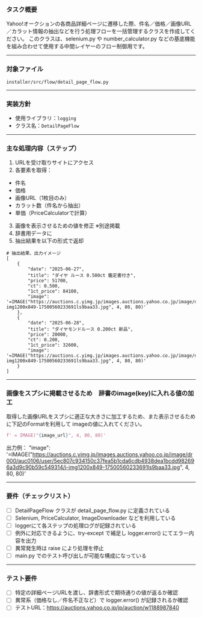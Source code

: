 ### タスク概要

Yahoo!オークションの各商品詳細ページに遷移した際、件名／価格／画像URL／カラット情報の抽出などを行う処理フローを一括管理するクラスを作成してください。
このクラスは、selenium.py や number_calculator.py などの基底機能を組み合わせて使用する中間レイヤーのフロー制御用です。

---

### 対象ファイル
`installer/src/flow/detail_page_flow.py`

---

### 実装方針

- 使用ライブラリ：`logging`
- クラス名：`DetailPageFlow`

---

### 主な処理内容（ステップ）
1.	URLを受け取りサイトにアクセス
2.	各要素を取得：
  - 件名
  - 価格
  - 画像URL（1枚目のみ）
  - カラット数（件名から抽出）
  - 単価（PriceCalculatorで計算）
3.	画像を表示させるための値を修正 ※別途掲載
4. 	辞書用データに
5.	抽出結果を以下の形式で返却
```
# 抽出結果、出力イメージ
[
    {
        "date": "2025-06-27",
        "title": "ダイヤ ルース 0.500ct 鑑定書付き",
        "price": 51700,
        "ct": 0.500,
        "1ct_price": 84100,
        "image": '=IMAGE("https://auctions.c.yimg.jp/images.auctions.yahoo.co.jp/image/dr000/auc0106/user/5ec807c934150c37fea5b1cda6cdb4938dea1bcdd982696a3d9c90b59c549314/i-img1200x849-17500560233691ls9baa33.jpg", 4, 80, 80)'
    },
    {
        "date": "2025-06-28",
        "title": "ダイヤモンドルース 0.200ct 新品",
        "price": 20000,
        "ct": 0.200,
        "1ct_price": 32600,
        "image": '=IMAGE("https://auctions.c.yimg.jp/images.auctions.yahoo.co.jp/image/dr000/auc0106/user/5ec807c934150c37fea5b1cda6cdb4938dea1bcdd982696a3d9c90b59c549314/i-img1200x849-17500560233691ls9baa33.jpg", 4, 80, 80)'
    }
]
```

---

### 画像をスプシに掲載させるため　辞書のimage(key)に入れる値の加工
取得した画像URLをスプシに適正な大きさに加工するため、また表示させるために下記のFormatを利用して
imageの値に入れてください。

``` python
f' = IMAGE("{image_url}", 4, 80, 80)'
```
出力例：
        "image": '=IMAGE("https://auctions.c.yimg.jp/images.auctions.yahoo.co.jp/image/dr000/auc0106/user/5ec807c934150c37fea5b1cda6cdb4938dea1bcdd982696a3d9c90b59c549314/i-img1200x849-17500560233691ls9baa33.jpg", 4, 80, 80)'

---

### 要件（チェックリスト）
- [ ] DetailPageFlow クラスが detail_page_flow.py に定義されている
- [ ] Selenium, PriceCalculator, ImageDownloader などを利用している
- [ ] loggerにて各ステップの処理ログが記録されている
- [ ] 例外に対応できるように、try-except で補足し logger.error() にてエラー内容を出力
- [ ] 異常発生時は raise により処理を停止
- [ ] main.py でのテスト呼び出しが可能な構成になっている

---

### テスト要件
- [ ] 特定の詳細ページURLを渡し、辞書形式で期待通りの値が返るか確認
- [ ] 異常系（価格なし／件名不正など）で logger.error() が記録されるか確認
- [ ] テストURL：https://auctions.yahoo.co.jp/jp/auction/w1188987840
